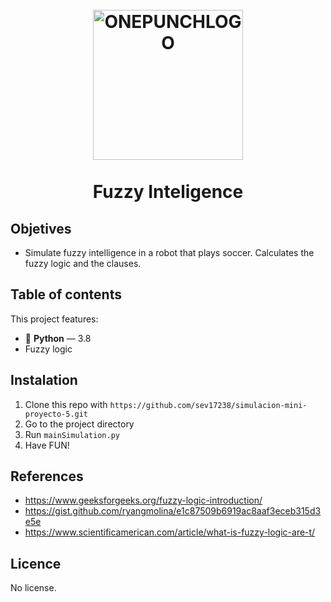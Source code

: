 

<h1 align="center">
<br>
  <a href="https://www.geeksforgeeks.org/fuzzy-logic-introduction/"><img src="https://www.ecured.cu/images/6/63/LD.jpg" alt="ONEPUNCHLOGO" width="240" height="240" ></a>
<br>
<br>
Fuzzy Inteligence
</h1>


## Objetives
 - Simulate fuzzy intelligence in a robot that plays soccer. Calculates the fuzzy logic and the clauses.

## Table of contents
This project features:

- :snake: **Python** — 3.8
- Fuzzy logic

## Instalation
1. Clone this repo with `https://github.com/sev17238/simulacion-mini-proyecto-5.git`
2. Go to the project directory
3. Run `mainSimulation.py`
4. Have FUN!

## References
- https://www.geeksforgeeks.org/fuzzy-logic-introduction/
- https://gist.github.com/ryangmolina/e1c87509b6919ac8aaf3eceb315d3e5e
- https://www.scientificamerican.com/article/what-is-fuzzy-logic-are-t/

## Licence
No license.
